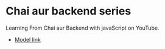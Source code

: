 # Chai aur backend series

Learning From Chai aur Backend with javaScript on YouTube.
- [Model link](link)
